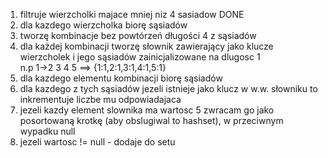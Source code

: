 1. filtruje wierzcholki majace mniej niz 4 sasiadow 
DONE
2. dla kazdego wierzcholka biorę sąsiadów
3. tworzę kombinacje bez powtórzeń długości 4 z sąsiadów
4. dla każdej kombinacji tworzę słownik zawierający jako klucze wierzcholek i jego sąsiadów zainicjalizowane na dlugosc 1<br/>
n.p 1->2 3 4 5 ==> {1:1,2:1,3:1,4:1,5:1}
5. dla kazdego elementu kombinacji biorę sąsiadów
6. dla kazdego z tych sąsiadów jezeli istnieje jako klucz w w.w. słowniku to inkrementuje liczbe mu odpowiadajaca
7. jezeli kazdy element slownika ma wartosc 5 zwracam go jako posortowaną krotkę (aby obslugiwal to hashset), w przeciwnym wypadku null
8. jezeli wartosc != null - dodaje do setu